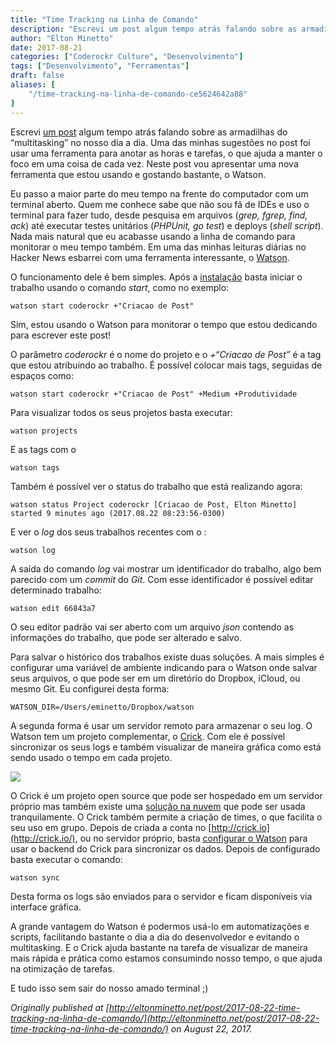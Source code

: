 ```yaml
---
title: "Time Tracking na Linha de Comando"
description: "Escrevi um post algum tempo atrás falando sobre as armadilhas do “multitasking” no nosso dia a dia. Uma das minhas sugestões no post foi usar uma ferramenta para anotar as horas e tarefas..."
author: "Elton Minetto"
date: 2017-08-21
categories: ["Coderockr Culture", "Desenvolvimento"]
tags: ["Desenvolvimento", "Ferramentas"]
draft: false
aliases: [
    "/time-tracking-na-linha-de-comando-ce5624642a88"
]
---
```


Escrevi [um post](http://eltonminetto.net/2014/11/26/multitasking-so-e-bom-no-seu-computador/) algum tempo atrás falando sobre as armadilhas do “multitasking” no nosso dia a dia. Uma das minhas sugestões no post foi usar uma ferramenta para anotar as horas e tarefas, o que ajuda a manter o foco em uma coisa de cada vez. Neste post vou apresentar uma nova ferramenta que estou usando e gostando bastante, o Watson.

Eu passo a maior parte do meu tempo na frente do computador com um terminal aberto. Quem me conhece sabe que não sou fã de IDEs e uso o terminal para fazer tudo, desde pesquisa em arquivos (*grep, fgrep, find, ack*) até executar testes unitários (*PHPUnit, go test*) e deploys (*shell script*). Nada mais natural que eu acabasse usando a linha de comando para monitorar o meu tempo também. Em uma das minhas leituras diárias no Hacker News esbarrei com uma ferramenta interessante, o [Watson](https://tailordev.github.io/Watson/).

O funcionamento dele é bem simples. Após a [instalação](https://tailordev.github.io/Watson/#installation) basta iniciar o trabalho usando o comando *start*, como no exemplo:

    watson start coderockr +"Criacao de Post"

Sim, estou usando o Watson para monitorar o tempo que estou dedicando para escrever este post!

O parâmetro *coderockr* é o nome do projeto e o *+“Criacao de Post”* é a tag que estou atribuindo ao trabalho. É possível colocar mais tags, seguidas de espaços como:

    watson start coderockr +"Criacao de Post" +Medium +Produtividade

Para visualizar todos os seus projetos basta executar:

    watson projects

E as tags com o

    watson tags

Também é possível ver o status do trabalho que está realizando agora:

    watson status Project coderockr [Criacao de Post, Elton Minetto] started 9 minutes ago (2017.08.22 08:23:56-0300)

E ver o *log* dos seus trabalhos recentes com o :

    watson log

A saída do comando *log* vai mostrar um identificador do trabalho, algo bem parecido com um *commit* do *Git*. Com esse identificador é possível editar determinado trabalho:

    watson edit 66843a7

O seu editor padrão vai ser aberto com um arquivo *json* contendo as informações do trabalho, que pode ser alterado e salvo.

Para salvar o histórico dos trabalhos existe duas soluções. A mais simples é configurar uma variável de ambiente indicando para o Watson onde salvar seus arquivos, o que pode ser em um diretório do Dropbox, iCloud, ou mesmo Git. Eu configurei desta forma:

    WATSON_DIR=/Users/eminetto/Dropbox/watson

A segunda forma é usar um servidor remoto para armazenar o seu log. O Watson tem um projeto complementar, o [Crick](https://github.com/TailorDev/crick). Com ele é possível sincronizar os seus logs e também visualizar de maneira gráfica como está sendo usado o tempo em cada projeto.

![](https://cdn-images-1.medium.com/max/2778/0*mNlpOG8DPDcDS1v_.png)

O Crick é um projeto open source que pode ser hospedado em um servidor próprio mas também existe uma [solução na nuvem](https://crick.io/) que pode ser usada tranquilamente. O Crick também permite a criação de times, o que facilita o seu uso em grupo. Depois de criada a conta no [http://crick.io](http://crick.io/), ou no servidor próprio, basta [configurar o Watson](https://tailordev.github.io/Watson/user-guide/configuration/#available-settings) para usar o backend do Crick para sincronizar os dados. Depois de configurado basta executar o comando:

    watson sync

Desta forma os logs são enviados para o servidor e ficam disponíveis via interface gráfica.

A grande vantagem do Watson é podermos usá-lo em automatizações e scripts, facilitando bastante o dia a dia do desenvolvedor e evitando o multitasking. E o Crick ajuda bastante na tarefa de visualizar de maneira mais rápida e prática como estamos consumindo nosso tempo, o que ajuda na otimização de tarefas.

E tudo isso sem sair do nosso amado terminal ;)

*Originally published at [http://eltonminetto.net/post/2017-08-22-time-tracking-na-linha-de-comando/](http://eltonminetto.net/post/2017-08-22-time-tracking-na-linha-de-comando/) on August 22, 2017.*
